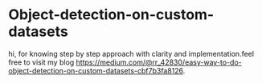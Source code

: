 # Object-detection-on-custom-datasets

hi, for knowing step by step approach with clarity and implementation.feel free to visit my blog 
https://medium.com/@rr_42830/easy-way-to-do-object-detection-on-custom-datasets-cbf7b3fa8126.
